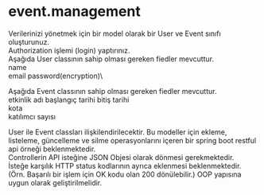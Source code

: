 # event.management

 Verilerinizi yönetmek için bir model olarak bir User ve Event sınıfı oluşturunuz.\
 Authorization işlemi (login) yaptırınız.\
Aşağıda User classının sahip olması gereken fiedler mevcuttur.\
name\
email password(encryption)\

Aşağıda Event classının sahip olması gereken fiedler mevcuttur.\
etkinlik adı başlangıç tarihi bitiş tarihi\
kota\
katılımcı sayısı

User ile Event classları ilişkilendirilecektir. Bu modeller için ekleme,\
listeleme, güncelleme ve silme operasyonlarını içeren bir spring boot restful api örneği beklenmektedir.\
Controllerin API isteğine JSON Objesi olarak dönmesi gerekmektedir. \
İsteğe karşılık HTTP status kodlarının ayrıca eklenmesi beklenmektedir. \
(Örn. Başarılı bir işlem için OK kodu olan 200 dönülebilir.) OOP yapısına uygun olarak geliştirilmelidir.
